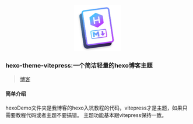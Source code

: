 <p align="center">
    <img src="https://raw.githubusercontent.com/Ririsu-Kokoromu/hexo-theme-vitepress/main/hexo-theme-vitepress.png" alt="Image" style="width:128px; height:128px">
    <h3>hexo-theme-vitepress:一个简洁轻量的hexo博客主题</h3>
</p>

>[博客](https://blog.ririsukokoromu.top/2024/02/07/%E4%BB%8E%E9%9B%B6%E5%86%99%E4%B8%80%E4%B8%AA%E5%9F%BA%E7%A1%80%E7%9A%84hexo%E5%8D%9A%E5%AE%A2%E7%BD%91%E7%AB%99/)

#### 简单介绍
hexoDemo文件夹是我博客的hexo入坑教程的代码，vitepress才是主题，如果只需要教程代码或者主题不要搞错。
主题功能基本跟vitepress保持一致。